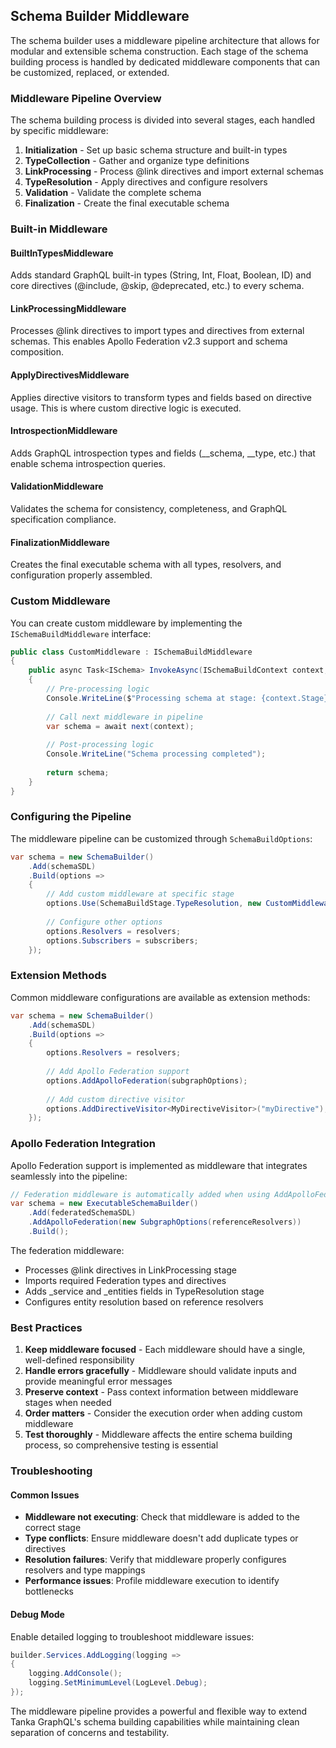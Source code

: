 ## Schema Builder Middleware

The schema builder uses a middleware pipeline architecture that allows for modular and extensible schema construction. Each stage of the schema building process is handled by dedicated middleware components that can be customized, replaced, or extended.

### Middleware Pipeline Overview

The schema building process is divided into several stages, each handled by specific middleware:

1. **Initialization** - Set up basic schema structure and built-in types
2. **TypeCollection** - Gather and organize type definitions 
3. **LinkProcessing** - Process @link directives and import external schemas
4. **TypeResolution** - Apply directives and configure resolvers
5. **Validation** - Validate the complete schema
6. **Finalization** - Create the final executable schema

### Built-in Middleware

#### BuiltInTypesMiddleware
Adds standard GraphQL built-in types (String, Int, Float, Boolean, ID) and core directives (@include, @skip, @deprecated, etc.) to every schema.

#### LinkProcessingMiddleware
Processes @link directives to import types and directives from external schemas. This enables Apollo Federation v2.3 support and schema composition.

#### ApplyDirectivesMiddleware
Applies directive visitors to transform types and fields based on directive usage. This is where custom directive logic is executed.

#### IntrospectionMiddleware
Adds GraphQL introspection types and fields (__schema, __type, etc.) that enable schema introspection queries.

#### ValidationMiddleware
Validates the schema for consistency, completeness, and GraphQL specification compliance.

#### FinalizationMiddleware
Creates the final executable schema with all types, resolvers, and configuration properly assembled.

### Custom Middleware

You can create custom middleware by implementing the `ISchemaBuildMiddleware` interface:

```csharp
public class CustomMiddleware : ISchemaBuildMiddleware
{
    public async Task<ISchema> InvokeAsync(ISchemaBuildContext context, SchemaBuildDelegate next)
    {
        // Pre-processing logic
        Console.WriteLine($"Processing schema at stage: {context.Stage}");
        
        // Call next middleware in pipeline
        var schema = await next(context);
        
        // Post-processing logic
        Console.WriteLine("Schema processing completed");
        
        return schema;
    }
}
```

### Configuring the Pipeline

The middleware pipeline can be customized through `SchemaBuildOptions`:

```csharp
var schema = new SchemaBuilder()
    .Add(schemaSDL)
    .Build(options =>
    {
        // Add custom middleware at specific stage
        options.Use(SchemaBuildStage.TypeResolution, new CustomMiddleware());
        
        // Configure other options
        options.Resolvers = resolvers;
        options.Subscribers = subscribers;
    });
```

### Extension Methods

Common middleware configurations are available as extension methods:

```csharp
var schema = new SchemaBuilder()
    .Add(schemaSDL)
    .Build(options =>
    {
        options.Resolvers = resolvers;
        
        // Add Apollo Federation support
        options.AddApolloFederation(subgraphOptions);
        
        // Add custom directive visitor
        options.AddDirectiveVisitor<MyDirectiveVisitor>("myDirective");
    });
```

### Apollo Federation Integration

Apollo Federation support is implemented as middleware that integrates seamlessly into the pipeline:

```csharp
// Federation middleware is automatically added when using AddApolloFederation
var schema = new ExecutableSchemaBuilder()
    .Add(federatedSchemaSDL)
    .AddApolloFederation(new SubgraphOptions(referenceResolvers))
    .Build();
```

The federation middleware:
- Processes @link directives in LinkProcessing stage
- Imports required Federation types and directives  
- Adds _service and _entities fields in TypeResolution stage
- Configures entity resolution based on reference resolvers

### Best Practices

1. **Keep middleware focused** - Each middleware should have a single, well-defined responsibility
2. **Handle errors gracefully** - Middleware should validate inputs and provide meaningful error messages
3. **Preserve context** - Pass context information between middleware stages when needed
4. **Order matters** - Consider the execution order when adding custom middleware
5. **Test thoroughly** - Middleware affects the entire schema building process, so comprehensive testing is essential

### Troubleshooting

#### Common Issues

- **Middleware not executing**: Check that middleware is added to the correct stage
- **Type conflicts**: Ensure middleware doesn't add duplicate types or directives
- **Resolution failures**: Verify that middleware properly configures resolvers and type mappings
- **Performance issues**: Profile middleware execution to identify bottlenecks

#### Debug Mode

Enable detailed logging to troubleshoot middleware issues:

```csharp
builder.Services.AddLogging(logging =>
{
    logging.AddConsole();
    logging.SetMinimumLevel(LogLevel.Debug);
});
```

The middleware pipeline provides a powerful and flexible way to extend Tanka GraphQL's schema building capabilities while maintaining clean separation of concerns and testability.